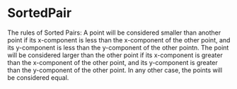 # SortedPair
The rules of Sorted Pairs: 
A point will be considered smaller than another point if its x-component
is less than the x-component of the other point,
and its y-component is less than the y-component of the other pointn.
The point will be considered larger than the other point if
its x-component is greater than the x-component of the other point,
and its y-component is greater than the y-component of the other point.
In any other case, the points will be considered equal.
